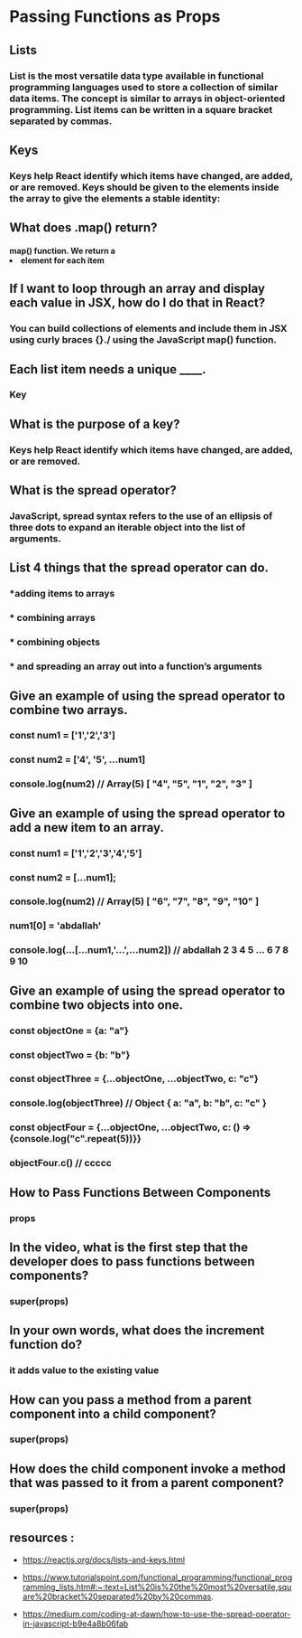 # Passing Functions as Props

## Lists 

### List is the most versatile data type available in functional programming languages used to store a collection of similar data items. The concept is similar to arrays in object-oriented programming. List items can be written in a square bracket separated by commas.

## Keys

### Keys help React identify which items have changed, are added, or are removed. Keys should be given to the elements inside the array to give the elements a stable identity:

## What does .map() return?

#### map() function. We return a <li> element for each item

## If I want to loop through an array and display each value in JSX, how do I do that in React?

### You can build collections of elements and include them in JSX using curly braces {}./ using the JavaScript map() function.

## Each list item needs a unique ____.

### Key

## What is the purpose of a key?

### Keys help React identify which items have changed, are added, or are removed.

## What is the spread operator?

### JavaScript, spread syntax refers to the use of an ellipsis of three dots  to expand an iterable object into the list of arguments.

## List 4 things that the spread operator can do.

### *adding items to arrays
### * combining arrays 
### * combining objects
### * and spreading an array out into a function’s arguments

## Give an example of using the spread operator to combine two arrays.

### const num1 = ['1','2','3']
### const num2 = ['4', '5', ...num1]
### console.log(num2) //  Array(5) [ "4", "5", "1", "2", "3" ]

## Give an example of using the spread operator to add a new item to an array.

### const num1 = ['1','2','3','4','5']
### const num2 = [...num1];
### console.log(num2) // Array(5) [ "6", "7", "8", "9", "10" ]
### num1[0] = 'abdallah'
### console.log(...[...num1,'...',...num2]) //  abdallah 2 3 4 5 ... 6 7 8 9 10

## Give an example of using the spread operator to combine two objects into one.

### const objectOne = {a: "a"}
### const objectTwo = {b: "b"}
### const objectThree = {...objectOne, ...objectTwo, c: "c"}
### console.log(objectThree) // Object { a: "a", b: "b", c: "c" }
### const objectFour = {...objectOne, ...objectTwo, c: () => {console.log("c".repeat(5))}}
### objectFour.c() // ccccc 

## How to Pass Functions Between Components

### props

## In the video, what is the first step that the developer does to pass functions between components?

### super(props)

## In your own words, what does the increment function do?

### it adds value to the existing value

## How can you pass a method from a parent component into a child component?

### super(props)

## How does the child component invoke a method that was passed to it from a parent component?

### super(props)

## resources :

* https://reactjs.org/docs/lists-and-keys.html

* https://www.tutorialspoint.com/functional_programming/functional_programming_lists.htm#:~:text=List%20is%20the%20most%20versatile,square%20bracket%20separated%20by%20commas.

* https://medium.com/coding-at-dawn/how-to-use-the-spread-operator-in-javascript-b9e4a8b06fab